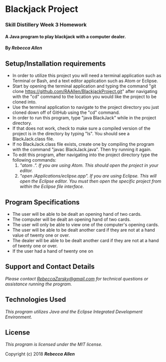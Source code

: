 # Blackjack Project

### Skill Distillery Week 3 Homework

#### A Java program to play blackjack with a computer dealer.

#### By _**Rebecca Allen**_

## Setup/Installation requirements

* In order to utilize this project you will need a terminal application such as Terminal or Bash, and a text editor application such as Atom or Eclipse.
* Start by opening the terminal application and typing the command "git clone https://github.com/RAAllen/BlackjackProject.git" after navigating with the "cd" command to the location you would like the project to be cloned into.
* Use the terminal application to navigate to the project directory you just cloned down off of GitHub using the "cd" command.
* In order to run this program, type "java BlackJack" while in the project directory.
* If that does not work, check to make sure a compiled version of the project is in the directory by typing "ls". You should see a BlackJack.class file.
* If no BlackJack.class file exists, create one by compiling the program with the command "javac BlackJack.java". Then try running it again.
* To edit this program, after navigating into the project directory type the following commands:
    1. _"atom .". If you are using Atom. This should open the project in your editor._
    2. _"open /Applications/eclipse.app". If you are using Eclipse. This will open the Eclipse editor. You must then open the specific project from within the Eclipse file interface._

## Program Specifications

* The user will be able to be dealt an opening hand of two cards.
* The computer will be dealt an opening hand of two cards.
* The user will only be able to view one of the computer's opening cards.
* The user will be able to be dealt another card if they are not at a hand value of twenty one or over.
* The dealer will be able to be dealt another card if they are not at a hand of twenty one or over.
* If the user had a hand of twenty one on 


## Support and Contact Details

_Please contact RebeccaZarsky@gmail.com for technical questions or assistance running the program._

## Technologies Used

_This program utilizes Java and the Eclipse Integrated Development Environment._

## License

_This program is licensed under the MIT license._

Copyright (c) 2018 **_Rebecca Allen_**
